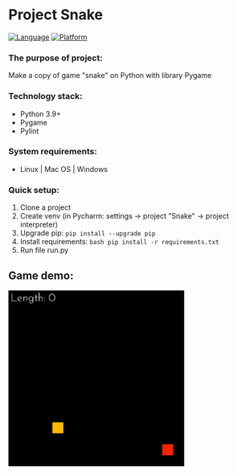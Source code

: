 # Project Snake

[![Language](https://img.shields.io/badge/Language-Python-blue.svg?style=flat)]()
[![Platform](https://img.shields.io/badge/Platform-Windows-red.svg?style=flat)]()

### The purpose of project:
Make a copy of game "snake" on Python with library Pygame

### Technology stack:
- Python 3.9+
- Pygame
- Pylint

### System requirements:
- Linux | Mac OS | Windows

### Quick setup:
1. Clone a project
2. Create venv (in Pycharm: settings -> project "Snake" -> project interpreter)
3. Upgrade pip: `pip install --upgrade pip`
4. Install requirements: `bash pip install -r requirements.txt`
5. Run file run.py

## Game demo:
<img src="assets/gameplay.gif" width="350" height="350" alt="gameplay"/>
